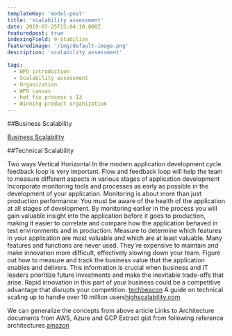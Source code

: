 ```yaml
---
templateKey: 'model-post'
title: 'scalability assessment'
date: 2019-07-25T15:04:10.000Z
featuredpost: true
indexingField: 9-Stabilize
featuredimage: '/img/default-image.png'
description: 'scalability assessment'

tags:
  - WPO introduction
  - Scalability assessment
  - Organization
  - WPO canvas
  - hot fix process s 13
  - Winning product organization
---
```


##Business Scalability

[Business Scalability](https://www.thoughtworks.com/insights/blog/scaling-assessment-map-evolving-tool-supporting-innovation-scale#_edn2)





##Technical Scalability


Two ways
Vertical
Horizontal
In the modern application development cycle feedback loop is very important.
Flow and feedback loop will help the team to measure different aspects in various stages of application development
Incorporate monitoring tools and processes as early as possible in the development of your application. Monitoring is about more than just production performance: You must be aware of the health of the application at all stages of development. By monitoring earlier in the process you will gain valuable insight into the application before it goes to production, making it easier to correlate and compare how the application behaved in test environments and in production.
Measure to determine which features in your application are most valuable and which are at least valuable. Many features and functions are never used. They're expensive to maintain and make innovation more difficult, effectively slowing down your team.
Figure out how to measure and track the business value that the application enables and delivers. This information is crucial when business and IT leaders prioritize future investments and make the inevitable trade-offs that arise. Rapid innovation in this part of your business could be a competitive advantage that disrupts your competition.
[techbeacon](https://techbeacon.com/devops/why-continuous-assessment-key-scaling-enterprise-devops)
A guide on technical scaling up to handle over 10 million users[highscalability.com](http://highscalability.com/blog/2016/1/11/a-beginners-guide-to-scaling-to-11-million-users-on-amazons.html)

We can generalize the concepts from above article
Links to Architecture documents from AWS, Azure and GCP
Extract gist from following reference architectures
[amazon](https://aws.amazon.com/architecture/?awsf.quickstart-architecture-page-filter=highlight%23new)
